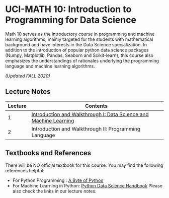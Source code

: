 # UCI-MATH 10: Introduction to Programming for Data Science
Math 10 serves as the introductory course in programming and machine learning algorithms, mainly targeted for the students with mathematical background and have interests in the Data Science specialization. In addition to the introduction of popular python data science packages (Numpy, Matplotlib, Pandas, Seaborn and Scikit-learn), this course also emphasizes the understandings of rationales underlying the programming language and machine learning algorithms.

*(Updated FALL 2020)*

## Lecture Notes
**Lecture** | **Contents**
------------| --------------
1 | [Introduction and Walkthrough I: Data Science and Machine Learning](https://github.com/cliffzhou92/UCI_MATH_10/blob/master/lecture/lec_1/lecture_1.ipynb)
2 | Introduction and Walkthrough II: Programming Language

## Textbooks and References
There will be NO official textbook for this course. You may find the following references helpful:
- For Python Programming : [A Byte of Python](https://python.swaroopch.com/) 
- For Machine Learning in Python: [Python Data Science Handbook](https://jakevdp.github.io/PythonDataScienceHandbook/)
Please also check the links in our lecture notes.
